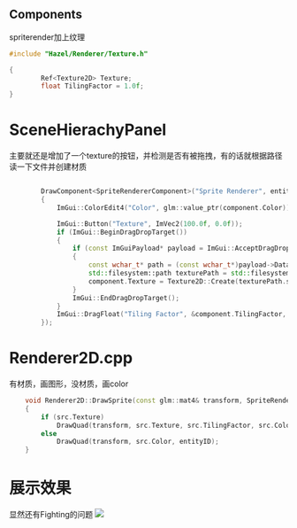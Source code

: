 ## Components
spriterender加上纹理
```c++
#include "Hazel/Renderer/Texture.h"

{
		Ref<Texture2D> Texture;
		float TilingFactor = 1.0f;
}
```

# SceneHierachyPanel
主要就还是增加了一个texture的按钮，并检测是否有被拖拽，有的话就根据路径读一下文件并创建材质
```c++

		DrawComponent<SpriteRendererComponent>("Sprite Renderer", entity, [](auto& component)
		{
			ImGui::ColorEdit4("Color", glm::value_ptr(component.Color));

			ImGui::Button("Texture", ImVec2(100.0f, 0.0f));
			if (ImGui::BeginDragDropTarget())
			{
				if (const ImGuiPayload* payload = ImGui::AcceptDragDropPayload("CONTENT_BROWSER_ITEM"))
				{
					const wchar_t* path = (const wchar_t*)payload->Data;
					std::filesystem::path texturePath = std::filesystem::path(g_AssetPath) / path;
					component.Texture = Texture2D::Create(texturePath.string());
				}
				ImGui::EndDragDropTarget();
			}
			ImGui::DragFloat("Tiling Factor", &component.TilingFactor, 0.1f, 0.0f, 100.0f);
		});
```

# Renderer2D.cpp
有材质，画图形，没材质，画color
```c++
	void Renderer2D::DrawSprite(const glm::mat4& transform, SpriteRendererComponent& src, int entityID)
	{
		if (src.Texture)
			DrawQuad(transform, src.Texture, src.TilingFactor, src.Color, entityID);
		else
			DrawQuad(transform, src.Color, entityID);
	}
```

# 展示效果
显然还有Fighting的问题
![](Pasted%20image%2020241226225123.png)